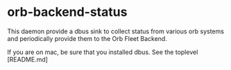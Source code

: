 # orb-backend-status

This daemon provide a dbus sink to collect status from various orb systems and periodically provide them to the Orb Fleet Backend.

If you are on mac, be sure that you installed dbus. See the toplevel [README.md]
